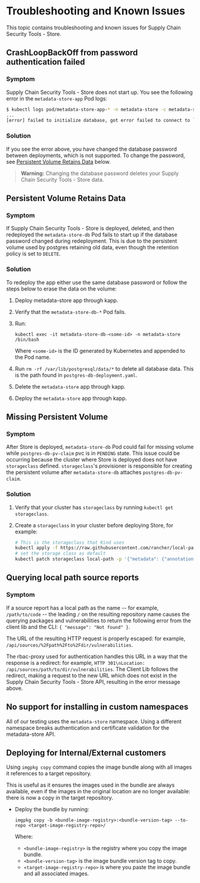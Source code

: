 # Troubleshooting and Known Issues

This topic contains troubleshooting and known issues for Supply Chain Security Tools - Store.

## CrashLoopBackOff from password authentication failed

### Symptom

Supply Chain Security Tools - Store does not start up. You see the following error in the `metadata-store-app` Pod logs:

```sh
$ kubectl logs pod/metadata-store-app-* -n metadata-store -c metadata-store-app
...
[error] failed to initialize database, got error failed to connect to `host=metadata-store-db user=metadata-store-user database=metadata-store`: server error (FATAL: password authentication failed for user "metadata-store-user" (SQLSTATE 28P01))
```

### Solution

If you see the error above, you have changed the database password between deployments, which is not
supported. To change the password, see
[Persistent Volume Retains Data](#persistent-volume-retains-data) below.
> **Warning:** Changing the database password deletes your Supply Chain Security Tools - Store data.

## Persistent Volume Retains Data

### Symptom

If Supply Chain Security Tools - Store is deployed, deleted, and then redeployed the
`metadata-store-db` Pod fails to start up if the database password changed during redeployment.
This is due to the persistent volume used by postgres retaining old data, even though the retention
policy is set to `DELETE`.

### Solution

To redeploy the app either use the same database password or follow the steps below to erase the
data on the volume:

1. Deploy metadata-store app through kapp.
1. Verify that the `metadata-store-db-*` Pod fails.
1. Run:

    ```console
    kubectl exec -it metadata-store-db-<some-id> -n metadata-store /bin/bash
    ```
    Where `<some-id>` is the ID generated by Kubernetes and appended to the Pod name.
1. Run `rm -rf /var/lib/postgresql/data/*` to delete all database data.
This is the path found in `postgres-db-deployment.yaml`.
1. Delete the `metadata-store` app through kapp.
1. Deploy the `metadata-store` app through kapp.


## Missing Persistent Volume

### Symptom

After Store is deployed, `metadata-store-db` Pod could fail for missing volume while
`postgres-db-pv-claim` pvc is in `PENDING` state.
This issue could be occurring because the cluster where Store is deployed does not have
`storageclass` defined.
`storageclass`'s provisioner is responsible for creating the persistent volume after
`metadata-store-db` attaches `postgres-db-pv-claim`.

### Solution

1. Verify that your cluster has `storageclass` by running `kubectl get storageclass`.
1. Create a `storageclass` in your cluster before deploying Store, for example:

    ```sh
    # This is the storageclass that Kind uses
    kubectl apply -f https://raw.githubusercontent.com/rancher/local-path-provisioner/master/deploy/local-path-storage.yaml
    # set the storage class as default
    kubectl patch storageclass local-path -p '{"metadata": {"annotations":{"storageclass.kubernetes.io/is-default-class":"true"}}}'
    ```

## Querying local path source reports

### Symptom

If a source report has a local path as the name -- for example, `/path/to/code` -- the leading `/`
on the resulting repository name causes the querying packages and vulnerabilities to return the
following error from the client lib and the CLI: `{ "message": "Not found" }`.

The URL of the resulting HTTP request is properly escaped: for example,
`/api/sources/%2Fpath%2Fto%2Fdir/vulnerabilities`.

The rbac-proxy used for authentication handles this URL in a way that the response is a redirect:
for example, `HTTP 301\nLocation: /api/sources/path/to/dir/vulnerabilities`.
The Client Lib follows the redirect, making a request to the new URL which does not exist in the
Supply Chain Security Tools - Store API, resulting in the error message above.

## No support for installing in custom namespaces

All of our testing uses the `metadata-store` namespace.
Using a different namespace breaks authentication and certificate validation for the metadata-store API.

## Deploying for Internal/External customers

Using `imgpkg copy` command copies the image bundle along with all images it references to a target
repository.

This is useful as it ensures the images used in the bundle are always available, even if the
images in the original location are no longer available: there is now a copy in the target
repository.

* Deploy the bundle by running:

    ```console
    imgpkg copy -b <bundle-image-registry>:<bundle-version-tag> --to-repo <target-image-registry-repo>/
    ```
    Where:
    + `<bundle-image-registry>` is the registry where you copy the image bundle.
    + `<bundle-version-tag>` is the image bundle version tag to copy.
    + `<target-image-registry-repo>` is where you paste the image bundle and all associated images.
